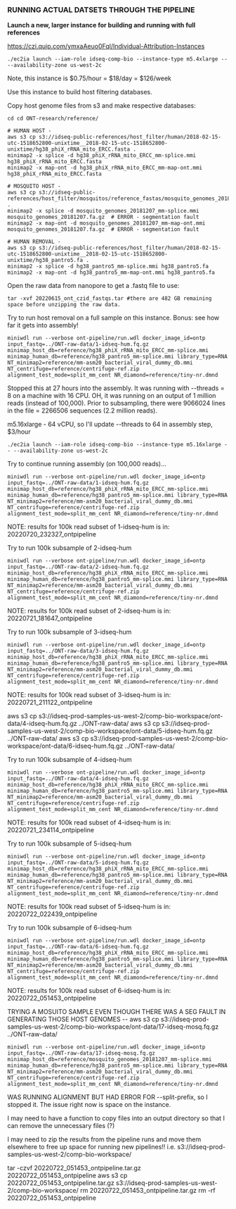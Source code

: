 ### RUNNING ACTUAL DATSETS THROUGH THE PIPELINE


**Launch a new, larger instance for building and running with full references**

https://czi.quip.com/ymxaAeuo0Fql/Individual-Attribution-Instances

```
./ec2ia launch --iam-role idseq-comp-bio --instance-type m5.4xlarge -- --availability-zone us-west-2c
```

Note, this instance is $0.75/hour = $18/day = $126/week

Use this instance to build host filtering databases.

Copy host genome files from s3 and make respective databases:

```
cd cd ONT-research/reference/

# HUMAN HOST - 
aws s3 cp s3://idseq-public-references/host_filter/human/2018-02-15-utc-1518652800-unixtime__2018-02-15-utc-1518652800-unixtime/hg38_phiX_rRNA_mito_ERCC.fasta .
minimap2 -x splice -d hg38_phiX_rRNA_mito_ERCC_mm-splice.mmi hg38_phiX_rRNA_mito_ERCC.fasta
minimap2 -x map-ont -d hg38_phiX_rRNA_mito_ERCC_mm-map-ont.mmi hg38_phiX_rRNA_mito_ERCC.fasta

# MOSQUITO HOST - 
aws s3 cp s3://idseq-public-references/host_filter/mosquitos/reference_fastas/mosquito_genomes_20181207.fa.gz .
minimap2 -x splice -d mosquito_genomes_20181207_mm-splice.mmi mosquito_genomes_20181207.fa.gz  # ERROR - segmentation fault
minimap2 -x map-ont -d mosquito_genomes_20181207_mm-map-ont.mmi mosquito_genomes_20181207.fa.gz  # ERROR - segmentation fault

# HUMAN REMOVAL - 
aws s3 cp s3://idseq-public-references/host_filter/human/2018-02-15-utc-1518652800-unixtime__2018-02-15-utc-1518652800-unixtime/hg38_pantro5.fa .
minimap2 -x splice -d hg38_pantro5_mm-splice.mmi hg38_pantro5.fa  
minimap2 -x map-ont -d hg38_pantro5_mm-map-ont.mmi hg38_pantro5.fa

```

Open the raw data from nanopore to get a .fastq file to use:
```
tar -xvf 20220615_ont_czid_fastqs.tar #there are 482 GB remaining space before unzipping the raw data.
```

Try to run host removal on a full sample on this instance. Bonus: see how far it gets into assembly!

```
miniwdl run --verbose ont-pipeline/run.wdl docker_image_id=ontp input_fastq=../ONT-raw-data/1-idseq-hum.fq.gz minimap_host_db=reference/hg38_phiX_rRNA_mito_ERCC_mm-splice.mmi minimap_human_db=reference/hg38_pantro5_mm-splice.mmi library_type=RNA NT_minimap2=reference/mm-asm20_bacterial_viral_dummy_db.mmi NT_centrifuge=reference/centrifuge-ref.zip alignment_test_mode=split_mm_cent NR_diamond=reference/tiny-nr.dmnd
```


Stopped this at 27 hours into the assembly. It was running with --threads = 8 on a machine with 16 CPU. OH, it was running on an output of 1 million reads (instead of 100,000).  Prior to subsampling, there were 9066024 lines in the file = 2266506 sequences (2.2 million reads).


m5.16xlarge - 64 vCPU, so I'll update --threads to 64 in assembly step, $3/hour
```
./ec2ia launch --iam-role idseq-comp-bio --instance-type m5.16xlarge -- --availability-zone us-west-2c
```

Try to continue running assembly (on 100,000 reads)...
```
miniwdl run --verbose ont-pipeline/run.wdl docker_image_id=ontp input_fastq=../ONT-raw-data/1-idseq-hum.fq.gz minimap_host_db=reference/hg38_phiX_rRNA_mito_ERCC_mm-splice.mmi minimap_human_db=reference/hg38_pantro5_mm-splice.mmi library_type=RNA NT_minimap2=reference/mm-asm20_bacterial_viral_dummy_db.mmi NT_centrifuge=reference/centrifuge-ref.zip alignment_test_mode=split_mm_cent NR_diamond=reference/tiny-nr.dmnd
```
NOTE: results for 100k read subset of 1-idseq-hum is in: 20220720_232327_ontpipeline

Try to run 100k subsample of 2-idseq-hum
```
miniwdl run --verbose ont-pipeline/run.wdl docker_image_id=ontp input_fastq=../ONT-raw-data/2-idseq-hum.fq.gz minimap_host_db=reference/hg38_phiX_rRNA_mito_ERCC_mm-splice.mmi minimap_human_db=reference/hg38_pantro5_mm-splice.mmi library_type=RNA NT_minimap2=reference/mm-asm20_bacterial_viral_dummy_db.mmi NT_centrifuge=reference/centrifuge-ref.zip alignment_test_mode=split_mm_cent NR_diamond=reference/tiny-nr.dmnd
```
NOTE: results for 100k read subset of 2-idseq-hum is in: 20220721_181647_ontpipeline

Try to run 100k subsample of 3-idseq-hum
```
miniwdl run --verbose ont-pipeline/run.wdl docker_image_id=ontp input_fastq=../ONT-raw-data/3-idseq-hum.fq.gz minimap_host_db=reference/hg38_phiX_rRNA_mito_ERCC_mm-splice.mmi minimap_human_db=reference/hg38_pantro5_mm-splice.mmi library_type=RNA NT_minimap2=reference/mm-asm20_bacterial_viral_dummy_db.mmi NT_centrifuge=reference/centrifuge-ref.zip alignment_test_mode=split_mm_cent NR_diamond=reference/tiny-nr.dmnd
```
NOTE: results for 100k read subset of 3-idseq-hum is in: 20220721_211122_ontpipeline


aws s3 cp s3://idseq-prod-samples-us-west-2/comp-bio-workspace/ont-data/4-idseq-hum.fq.gz ../ONT-raw-data/
aws s3 cp s3://idseq-prod-samples-us-west-2/comp-bio-workspace/ont-data/5-idseq-hum.fq.gz ../ONT-raw-data/
aws s3 cp s3://idseq-prod-samples-us-west-2/comp-bio-workspace/ont-data/6-idseq-hum.fq.gz ../ONT-raw-data/


Try to run 100k subsample of 4-idseq-hum
```
miniwdl run --verbose ont-pipeline/run.wdl docker_image_id=ontp input_fastq=../ONT-raw-data/4-idseq-hum.fq.gz minimap_host_db=reference/hg38_phiX_rRNA_mito_ERCC_mm-splice.mmi minimap_human_db=reference/hg38_pantro5_mm-splice.mmi library_type=RNA NT_minimap2=reference/mm-asm20_bacterial_viral_dummy_db.mmi NT_centrifuge=reference/centrifuge-ref.zip alignment_test_mode=split_mm_cent NR_diamond=reference/tiny-nr.dmnd
```
NOTE: results for 100k read subset of 4-idseq-hum is in: 20220721_234114_ontpipeline

Try to run 100k subsample of 5-idseq-hum
```
miniwdl run --verbose ont-pipeline/run.wdl docker_image_id=ontp input_fastq=../ONT-raw-data/5-idseq-hum.fq.gz minimap_host_db=reference/hg38_phiX_rRNA_mito_ERCC_mm-splice.mmi minimap_human_db=reference/hg38_pantro5_mm-splice.mmi library_type=RNA NT_minimap2=reference/mm-asm20_bacterial_viral_dummy_db.mmi NT_centrifuge=reference/centrifuge-ref.zip alignment_test_mode=split_mm_cent NR_diamond=reference/tiny-nr.dmnd
```
NOTE: results for 100k read subset of 5-idseq-hum is in: 20220722_022439_ontpipeline


Try to run 100k subsample of 6-idseq-hum
```
miniwdl run --verbose ont-pipeline/run.wdl docker_image_id=ontp input_fastq=../ONT-raw-data/6-idseq-hum.fq.gz minimap_host_db=reference/hg38_phiX_rRNA_mito_ERCC_mm-splice.mmi minimap_human_db=reference/hg38_pantro5_mm-splice.mmi library_type=RNA NT_minimap2=reference/mm-asm20_bacterial_viral_dummy_db.mmi NT_centrifuge=reference/centrifuge-ref.zip alignment_test_mode=split_mm_cent NR_diamond=reference/tiny-nr.dmnd
```
NOTE: results for 100k read subset of 6-idseq-hum is in: 20220722_051453_ontpipeline



TRYING A MOSUITO SAMPLE EVEN THOUGH THERE WAS A SEG FAULT IN GENERATING THOSE HOST GENOMES -- 
aws s3 cp s3://idseq-prod-samples-us-west-2/comp-bio-workspace/ont-data/17-idseq-mosq.fq.gz ../ONT-raw-data/

```
miniwdl run --verbose ont-pipeline/run.wdl docker_image_id=ontp input_fastq=../ONT-raw-data/17-idseq-mosq.fq.gz minimap_host_db=reference/mosquito_genomes_20181207_mm-splice.mmi minimap_human_db=reference/hg38_pantro5_mm-splice.mmi library_type=RNA NT_minimap2=reference/mm-asm20_bacterial_viral_dummy_db.mmi NT_centrifuge=reference/centrifuge-ref.zip alignment_test_mode=split_mm_cent NR_diamond=reference/tiny-nr.dmnd
```
WAS RUNNING ALIGNMENT BUT HAD ERROR FOR --split-prefix, so I stopped it. The issue right now is space on the instance. 


I may need to have a function to copy files into an output directory so that I can remove the unnecessary files (?) 


I may need to zip the results from the pipeline runs and move them elsewhere to free up space for running new pipelines!! 
i.e. s3://idseq-prod-samples-us-west-2/comp-bio-workspace/

tar -czvf 20220722_051453_ontpipeline.tar.gz 20220722_051453_ontpipeline
aws s3 cp 20220722_051453_ontpipeline.tar.gz s3://idseq-prod-samples-us-west-2/comp-bio-workspace/
rm 20220722_051453_ontpipeline.tar.gz
rm -rf 20220722_051453_ontpipeline
